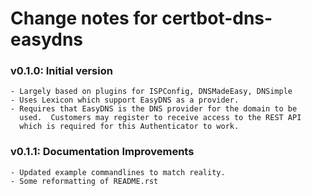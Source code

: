 Change notes for certbot-dns-easydns
====================================

### v0.1.0: Initial version
	- Largely based on plugins for ISPConfig, DNSMadeEasy, DNSimple
	- Uses Lexicon which support EasyDNS as a provider.
	- Requires that EasyDNS is the DNS provider for the domain to be
      used.  Customers may register to receive access to the REST API
      which is required for this Authenticator to work.

### v0.1.1: Documentation Improvements
	- Updated example commandlines to match reality.
	- Some reformatting of README.rst
